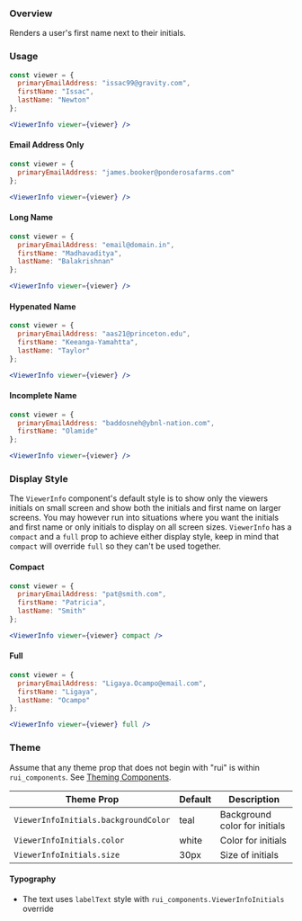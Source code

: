 ### Overview
Renders a user's first name next to their initials.

### Usage
```jsx
const viewer = {
  primaryEmailAddress: "issac99@gravity.com",
  firstName: "Issac",
  lastName: "Newton"
};

<ViewerInfo viewer={viewer} />
```

#### Email Address Only
```jsx
const viewer = {
  primaryEmailAddress: "james.booker@ponderosafarms.com"
};

<ViewerInfo viewer={viewer} />
```

#### Long Name
```jsx
const viewer = {
  primaryEmailAddress: "email@domain.in",
  firstName: "Madhavaditya",
  lastName: "Balakrishnan"
};

<ViewerInfo viewer={viewer} />
```

#### Hypenated Name
```jsx
const viewer = {
  primaryEmailAddress: "aas21@princeton.edu",
  firstName: "Keeanga-Yamahtta",
  lastName: "Taylor"
};

<ViewerInfo viewer={viewer} />
```

#### Incomplete Name
```jsx
const viewer = {
  primaryEmailAddress: "baddosneh@ybnl-nation.com",
  firstName: "Olamide"
};

<ViewerInfo viewer={viewer} />
```

### Display Style
The `ViewerInfo` component's default style is to show only the viewers initials on small screen and show both the initials and first name on larger screens. You may however run into situations where you want the initials and first name or only initials to display on all screen sizes. `ViewerInfo` has a `compact` and a `full` prop to achieve either display style, keep in mind that `compact` will override `full` so they can't be used together.

#### Compact
```jsx
const viewer = {
  primaryEmailAddress: "pat@smith.com",
  firstName: "Patricia",
  lastName: "Smith"
};

<ViewerInfo viewer={viewer} compact />
```

#### Full
```jsx
const viewer = {
  primaryEmailAddress: "Ligaya.Ocampo@email.com",
  firstName: "Ligaya",
  lastName: "Ocampo"
};

<ViewerInfo viewer={viewer} full />
```

### Theme

Assume that any theme prop that does not begin with "rui" is within `rui_components`. See [Theming Components](./#!/Theming%20Components).

| Theme Prop                              | Default                                                      | Description                                                   |
| --------------------------------------- | ------------------------------------------------------------ | ------------------------------------------------------------- |
| `ViewerInfoInitials.backgroundColor` | teal | Background color for initials |
| `ViewerInfoInitials.color` | white | Color for initials |
| `ViewerInfoInitials.size` | 30px | Size of initials |

#### Typography

- The text uses `labelText` style with `rui_components.ViewerInfoInitials` override
